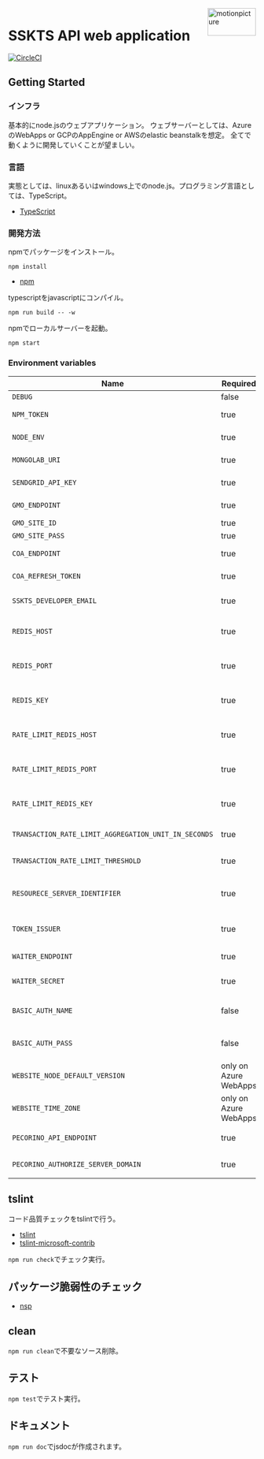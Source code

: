 <img src="https://motionpicture.jp/images/common/logo_01.svg" alt="motionpicture" title="motionpicture" align="right" height="56" width="98"/>

# SSKTS API web application

[![CircleCI](https://circleci.com/gh/motionpicture/sskts-api.svg?style=svg&circle-token=9a0b1ea029ad57360986a0e17fdc74948e78575e)](https://circleci.com/gh/motionpicture/sskts-api)

## Getting Started

### インフラ
基本的にnode.jsのウェブアプリケーション。
ウェブサーバーとしては、AzureのWebApps or GCPのAppEngine or AWSのelastic beanstalkを想定。
全てで動くように開発していくことが望ましい。

### 言語
実態としては、linuxあるいはwindows上でのnode.js。プログラミング言語としては、TypeScript。

* [TypeScript](https://www.typescriptlang.org/)

### 開発方法
npmでパッケージをインストール。

```shell
npm install
```
* [npm](https://www.npmjs.com/)

typescriptをjavascriptにコンパイル。

```shell
npm run build -- -w
```

npmでローカルサーバーを起動。

```shell
npm start
```


### Environment variables

| Name                                                 | Required              | Value                                                  | Purpose                            |
| ---------------------------------------------------- | --------------------- | ------------------------------------------------------ | ---------------------------------- |
| `DEBUG`                                              | false                 | sskts-api:*                                            | Debug                              |
| `NPM_TOKEN`                                          | true                  |                                                        | NPM auth token                     |
| `NODE_ENV`                                           | true                  |                                                        | environment name                   |
| `MONGOLAB_URI`                                       | true                  |                                                        | MongoDB connection URI             |
| `SENDGRID_API_KEY`                                   | true                  |                                                        | SendGrid API Key                   |
| `GMO_ENDPOINT`                                       | true                  |                                                        | GMO API endpoint                   |
| `GMO_SITE_ID`                                        | true                  |                                                        | GMO SiteID                         |
| `GMO_SITE_PASS`                                      | true                  |                                                        | GMO SitePass                       |
| `COA_ENDPOINT`                                       | true                  |                                                        | COA API endpoint                   |
| `COA_REFRESH_TOKEN`                                  | true                  |                                                        | COA API refresh token              |
| `SSKTS_DEVELOPER_EMAIL`                              | true                  |                                                        | 開発者通知用メールアドレス                |
| `REDIS_HOST`                                         | true                  |                                                        | 在庫状況保管用Redis Cache host     |
| `REDIS_PORT`                                         | true                  |                                                        | 在庫状況保管用Redis Cache port     |
| `REDIS_KEY`                                          | true                  |                                                        | 在庫状況保管用Redis Cache key      |
| `RATE_LIMIT_REDIS_HOST`                              | true                  |                                                        | レート制限用Redis Cache host          |
| `RATE_LIMIT_REDIS_PORT`                              | true                  |                                                        | レート制限用Redis Cache port          |
| `RATE_LIMIT_REDIS_KEY`                               | true                  |                                                        | レート制限用Redis Cache key           |
| `TRANSACTION_RATE_LIMIT_AGGREGATION_UNIT_IN_SECONDS` | true                  |                                                        | 進行取引レート制限単位(秒)            |
| `TRANSACTION_RATE_LIMIT_THRESHOLD`                   | true                  |                                                        | 進行取引レート制限閾値                |
| `RESOURECE_SERVER_IDENTIFIER`                        | true                  |                                                        | リソースサーバーとしての固有識別子             |
| `TOKEN_ISSUER`                                       | true                  | https://cognito-idp.ap-northeast-1.amazonaws.com/***** | Access token issuer(Cognito)       |
| `WAITER_ENDPOINT`                                    | true                  |                                                        | WAITER endpoint                    |
| `WAITER_SECRET`                                      | true                  |                                                        | WAITER許可証トークン秘密鍵             |
| `BASIC_AUTH_NAME`                                    | false                 |                                                        | Basic authentication user name     |
| `BASIC_AUTH_PASS`                                    | false                 |                                                        | Basic authentication user password |
| `WEBSITE_NODE_DEFAULT_VERSION`                       | only on Azure WebApps |                                                        | Node.js version                    |
| `WEBSITE_TIME_ZONE`                                  | only on Azure WebApps | Tokyo Standard Time                                    |                                    |
| `PECORINO_API_ENDPOINT`                              | true                  |                                                        | PecorinoAPIエンドポイント                 |
| `PECORINO_AUTHORIZE_SERVER_DOMAIN`                   | true                  |                                                        | Pecorino認可サーバードメイン               |


## tslint

コード品質チェックをtslintで行う。
* [tslint](https://github.com/palantir/tslint)
* [tslint-microsoft-contrib](https://github.com/Microsoft/tslint-microsoft-contrib)

`npm run check`でチェック実行。


## パッケージ脆弱性のチェック

* [nsp](https://www.npmjs.com/package/nsp)


## clean
`npm run clean`で不要なソース削除。


## テスト
`npm test`でテスト実行。


## ドキュメント
`npm run doc`でjsdocが作成されます。
